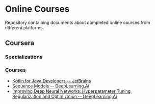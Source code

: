 # Online Courses
Repository containing documents about completed online courses from different platforms.

## Coursera
### Specializations

### Courses
- [Kotlin for Java Developers -- JetBrains](./coursera/independent-courses/Kotlin%20for%20Java%20Developers%20--%20JetBrains)
- [Sequence Models -- DeepLearning.Ai](./coursera/independent-courses/DeepLearning.Ai/Sequence%20Models)
- [Improving Deep Neural Networks: Hyperparameter Tuning, Regularization and Optimization -- DeepLearning.Ai](./coursera/independent-courses/DeepLearning.Ai/Hyperparameter%20tuning,%20Regularization%20and%20Optimization)

